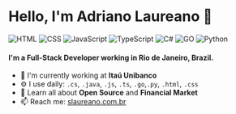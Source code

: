 # Hello, I'm Adriano Laureano 👋

![HTML](https://img.shields.io/badge/HTML-Expert-orange)
![CSS](https://img.shields.io/badge/CSS-Expert-blue)
![JavaScript](https://img.shields.io/badge/JavaScript-Expert-yellow)
![TypeScript](https://img.shields.io/badge/TypeScript-Intermediate-lightgrey)
![C#](https://img.shields.io/badge/CSharp-Intermediate-green)
![GO](https://img.shields.io/badge/GO-Intermediate-lightgrey)
![Python](https://img.shields.io/badge/Python-Expert-orange)

#### I'm a Full-Stack Developer working in Rio de Janeiro, Brazil.

- 🏢 I'm currently working at **Itaú Unibanco**
- ⚙️ I use daily: `.cs`, `.java`, `.js`, `.ts`, `.go`,`.py`, `.html`, `.css`
- 🌱 Learn all about **Open Source** and **Financial Market**
- 📫 Reach me: [slaureano.com.br](https://slaureano.com.br)
